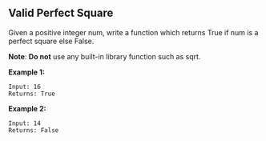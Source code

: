 ## Valid Perfect Square

Given a positive integer num, write a function which returns True if num is a perfect square else False.

**Note**: **Do not** use any built-in library function such as sqrt.

**Example 1:**
```
Input: 16
Returns: True
```
**Example 2:**
```
Input: 14
Returns: False
```

